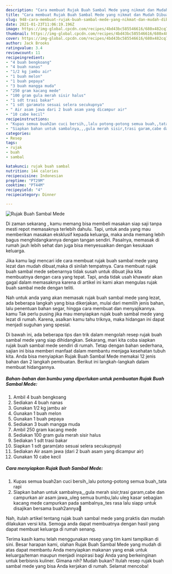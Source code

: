 ```yaml
---
description: "Cara membuat Rujak Buah Sambal Mede yang nikmat dan Mudah Dibuat"
title: "Cara membuat Rujak Buah Sambal Mede yang nikmat dan Mudah Dibuat"
slug: 948-cara-membuat-rujak-buah-sambal-mede-yang-nikmat-dan-mudah-dibuat
date: 2021-01-23T11:06:19.196Z
image: https://img-global.cpcdn.com/recipes/4bd43bc585546616/680x482cq70/rujak-buah-sambal-mede-foto-resep-utama.jpg
thumbnail: https://img-global.cpcdn.com/recipes/4bd43bc585546616/680x482cq70/rujak-buah-sambal-mede-foto-resep-utama.jpg
cover: https://img-global.cpcdn.com/recipes/4bd43bc585546616/680x482cq70/rujak-buah-sambal-mede-foto-resep-utama.jpg
author: Jack Brooks
ratingvalue: 3.4
reviewcount: 11
recipeingredient:
- "4 buah bengkoang"
- "4 buah nanas"
- "1/2 kg jambu air"
- "1 buah melon"
- "1 buah pepaya"
- "3 buah mangga muda"
- "250 gram kacang mede"
- "100 gram gula merah sisir halus"
- "1 sdt trasi bakar"
- "1 sdt garamato sesuai selera secukupnya"
- " Air asam jawa dari 2 buah asam yang dicampur air"
- "10 cabe kecil"
recipeinstructions:
- "Kupas semua buah2an cuci bersih,,lalu potong-potong semua buah,,tata rapi"
- "Siapkan bahan untuk sambalnya,,,gula merah sisir,trasi garam,cabe dan campurkan air asam jawa,,uleg semua bumbu,lalu uleg kasar sebagian kacang mede campurkan pada sambalnya,,tes rasa lalu siapp untuk disajikan bersama buah2annya🤗"
categories:
- Resep
tags:
- rujak
- buah
- sambal

katakunci: rujak buah sambal 
nutrition: 144 calories
recipecuisine: Indonesian
preptime: "PT29M"
cooktime: "PT44M"
recipeyield: "4"
recipecategory: Dinner

---
```



![Rujak Buah Sambal Mede](https://img-global.cpcdn.com/recipes/4bd43bc585546616/680x482cq70/rujak-buah-sambal-mede-foto-resep-utama.jpg)

Di zaman  sekarang , kamu memang bisa membeli masakan siap saji tanpa mesti repot memasaknya terlebih dahulu. Tapi, untuk anda yang mau memberikan masakan eksklusif kepada keluarga, maka anda memang lebih bagus menghidangkannya dengan tangan sendiri. Pasalnya, memasak di rumah jauh lebih sehat dan juga bisa menyesuaikan dengan kesukaan keluarga.

Jika kamu lagi mencari ide cara membuat rujak buah sambal mede yang lezat dan mudah dibuat,maka di sinilah tempatnya. Cara membuat rujak buah sambal mede  sebenarnya tidak susah untuk dibuat jika kita membuatnya dengan cara yang tepat. Tapi, anda tidak usah khawatir akan gagal dalam memasaknya 
karena di artikel ini kami akan mengulas rujak buah sambal mede dengan teliti.  



Nah untuk anda yang akan memasak rujak buah sambal mede yang lezat, ada beberapa langkah yang bisa dikerjakan, mulai dari memilih jenis bahan, lalu penentuan bahan segar, hingga cara membuat dan menyajikannya. kamu Tak perlu pusing jika mau menyiapkan rujak buah sambal mede yang lezat di rumah. Karena, asalkan kamu  tahu triknya, maka hidangan ini dapat menjadi suguhan yang spesial.

Di bawah ini, ada beberapa tips dan trik dalam mengolah resep rujak buah sambal mede yang siap dihidangkan. Sekarang, mari kita coba siapkan rujak buah sambal mede sendiri di rumah. Tetap dengan bahan sederhana, sajian ini bisa memberi manfaat dalam membantu menjaga kesehatan tubuh kita. Anda bisa menyiapkan Rujak Buah Sambal Mede memakai 12 jenis bahan dan 2 langkah pembuatan. Berikut ini langkah-langkah dalam membuat hidangannya.

<!--inarticleads1-->

##### Bahan-bahan dan bumbu yang diperlukan untuk pembuatan Rujak Buah Sambal Mede:

1. Ambil 4 buah bengkoang
1. Sediakan 4 buah nanas
1. Gunakan 1/2 kg jambu air
1. Gunakan 1 buah melon
1. Gunakan 1 buah pepaya
1. Sediakan 3 buah mangga muda
1. Ambil 250 gram kacang mede
1. Sediakan 100 gram gula merah sisir halus
1. Sediakan 1 sdt trasi bakar
1. Siapkan 1 sdt garam(ato sesuai selera secukupnya)
1. Sediakan  Air asam jawa (dari 2 buah asam yang dicampur air)
1. Gunakan 10 cabe kecil




<!--inarticleads2-->

##### Cara menyiapkan Rujak Buah Sambal Mede:

1. Kupas semua buah2an cuci bersih,,lalu potong-potong semua buah,,tata rapi
1. Siapkan bahan untuk sambalnya,,,gula merah sisir,trasi garam,cabe dan campurkan air asam jawa,,uleg semua bumbu,lalu uleg kasar sebagian kacang mede campurkan pada sambalnya,,tes rasa lalu siapp untuk disajikan bersama buah2annya🤗




Nah, itulah artikel tentang  rujak buah sambal mede  yang praktis dan mudah dilakukan versi kita. Semoga anda dapat membuatnya dengan hasil yang dapat membuat keluarga di rumah senang. 

Terima kasih kamu telah menggunakan resep yang tim kami tampilkan di sini. Besar harapan kami, olahan  Rujak Buah Sambal Mede yang mudah di atas dapat membantu Anda menyiapkan makanan yang enak untuk keluarga/teman maupun menjadi inspirasi bagi Anda yang berkeinginan untuk berbisnis kuliner. Gimana nih? Mudah bukan? Itulah resep rujak buah sambal mede yang bisa Anda kerjakan di rumah. Selamat mencoba!

